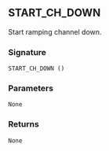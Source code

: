 ## START\_CH\_DOWN

Start ramping channel down.


### Signature

`START_CH_DOWN ()`


### Parameters

`None`


### Returns

`None`